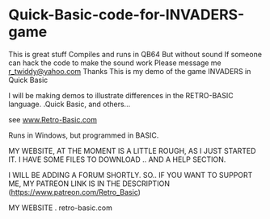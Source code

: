 # Quick-Basic-code-for-INVADERS-game
This is great stuff Compiles and runs in QB64 But without sound If someone can hack the code to make the sound work Please message me r_twiddy@yahoo.com  Thanks
This  is my demo of the game INVADERS in Quick Basic

I will be making demos to illustrate differences
in the RETRO-BASIC  language.
.Quick Basic,  and others...
 
see   www.Retro-Basic.com

 Runs in Windows, but programmed in BASIC.

MY WEBSITE, AT THE MOMENT IS A LITTLE ROUGH, AS I JUST 
STARTED IT.
I HAVE SOME FILES TO DOWNLOAD .. AND A HELP SECTION.

I WILL BE ADDING A FORUM SHORTLY.
SO..
IF YOU WANT TO SUPPORT ME, MY PATREON LINK IS IN THE DESCRIPTION
(https://www.patreon.com/Retro_Basic)


 MY WEBSITE  .
retro-basic.com

